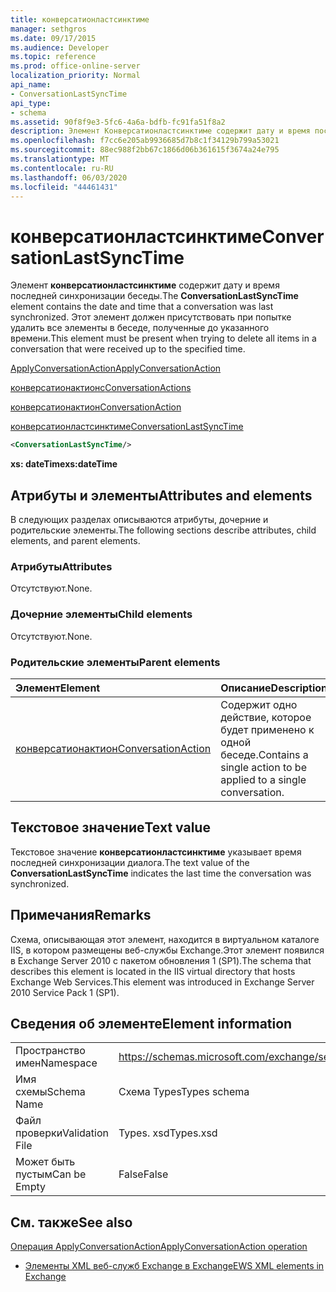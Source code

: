 ```yaml
---
title: конверсатионластсинктиме
manager: sethgros
ms.date: 09/17/2015
ms.audience: Developer
ms.topic: reference
ms.prod: office-online-server
localization_priority: Normal
api_name:
- ConversationLastSyncTime
api_type:
- schema
ms.assetid: 90f8f9e3-5fc6-4a6a-bdfb-fc91fa51f8a2
description: Элемент Конверсатионластсинктиме содержит дату и время последней синхронизации беседы. Этот элемент должен присутствовать при попытке удалить все элементы в беседе, полученные до указанного времени.
ms.openlocfilehash: f7cc6e205ab9936685d7b8c1f34129b799a53021
ms.sourcegitcommit: 88ec988f2bb67c1866d06b361615f3674a24e795
ms.translationtype: MT
ms.contentlocale: ru-RU
ms.lasthandoff: 06/03/2020
ms.locfileid: "44461431"
---
```

# <a name="conversationlastsynctime"></a><span data-ttu-id="5d068-104">конверсатионластсинктиме</span><span class="sxs-lookup"><span data-stu-id="5d068-104">ConversationLastSyncTime</span></span>

<span data-ttu-id="5d068-105">Элемент **конверсатионластсинктиме** содержит дату и время последней синхронизации беседы.</span><span class="sxs-lookup"><span data-stu-id="5d068-105">The **ConversationLastSyncTime** element contains the date and time that a conversation was last synchronized.</span></span> <span data-ttu-id="5d068-106">Этот элемент должен присутствовать при попытке удалить все элементы в беседе, полученные до указанного времени.</span><span class="sxs-lookup"><span data-stu-id="5d068-106">This element must be present when trying to delete all items in a conversation that were received up to the specified time.</span></span> 
  
[<span data-ttu-id="5d068-107">ApplyConversationAction</span><span class="sxs-lookup"><span data-stu-id="5d068-107">ApplyConversationAction</span></span>](applyconversationaction.md)
  
[<span data-ttu-id="5d068-108">конверсатионактионс</span><span class="sxs-lookup"><span data-stu-id="5d068-108">ConversationActions</span></span>](conversationactions.md)
  
[<span data-ttu-id="5d068-109">конверсатионактион</span><span class="sxs-lookup"><span data-stu-id="5d068-109">ConversationAction</span></span>](conversationaction.md)
  
[<span data-ttu-id="5d068-110">конверсатионластсинктиме</span><span class="sxs-lookup"><span data-stu-id="5d068-110">ConversationLastSyncTime</span></span>](conversationlastsynctime.md)
  
```XML
<ConversationLastSyncTime/>
```

 <span data-ttu-id="5d068-111">**xs: dateTime**</span><span class="sxs-lookup"><span data-stu-id="5d068-111">**xs:dateTime**</span></span>
## <a name="attributes-and-elements"></a><span data-ttu-id="5d068-112">Атрибуты и элементы</span><span class="sxs-lookup"><span data-stu-id="5d068-112">Attributes and elements</span></span>

<span data-ttu-id="5d068-113">В следующих разделах описываются атрибуты, дочерние и родительские элементы.</span><span class="sxs-lookup"><span data-stu-id="5d068-113">The following sections describe attributes, child elements, and parent elements.</span></span>
  
### <a name="attributes"></a><span data-ttu-id="5d068-114">Атрибуты</span><span class="sxs-lookup"><span data-stu-id="5d068-114">Attributes</span></span>

<span data-ttu-id="5d068-115">Отсутствуют.</span><span class="sxs-lookup"><span data-stu-id="5d068-115">None.</span></span>
  
### <a name="child-elements"></a><span data-ttu-id="5d068-116">Дочерние элементы</span><span class="sxs-lookup"><span data-stu-id="5d068-116">Child elements</span></span>

<span data-ttu-id="5d068-117">Отсутствуют.</span><span class="sxs-lookup"><span data-stu-id="5d068-117">None.</span></span>
  
### <a name="parent-elements"></a><span data-ttu-id="5d068-118">Родительские элементы</span><span class="sxs-lookup"><span data-stu-id="5d068-118">Parent elements</span></span>

|<span data-ttu-id="5d068-119">**Элемент**</span><span class="sxs-lookup"><span data-stu-id="5d068-119">**Element**</span></span>|<span data-ttu-id="5d068-120">**Описание**</span><span class="sxs-lookup"><span data-stu-id="5d068-120">**Description**</span></span>|
|:-----|:-----|
|[<span data-ttu-id="5d068-121">конверсатионактион</span><span class="sxs-lookup"><span data-stu-id="5d068-121">ConversationAction</span></span>](conversationaction.md) <br/> |<span data-ttu-id="5d068-122">Содержит одно действие, которое будет применено к одной беседе.</span><span class="sxs-lookup"><span data-stu-id="5d068-122">Contains a single action to be applied to a single conversation.</span></span>  <br/> |
   
## <a name="text-value"></a><span data-ttu-id="5d068-123">Текстовое значение</span><span class="sxs-lookup"><span data-stu-id="5d068-123">Text value</span></span>

<span data-ttu-id="5d068-124">Текстовое значение **конверсатионластсинктиме** указывает время последней синхронизации диалога.</span><span class="sxs-lookup"><span data-stu-id="5d068-124">The text value of the **ConversationLastSyncTime** indicates the last time the conversation was synchronized.</span></span> 
  
## <a name="remarks"></a><span data-ttu-id="5d068-125">Примечания</span><span class="sxs-lookup"><span data-stu-id="5d068-125">Remarks</span></span>

<span data-ttu-id="5d068-126">Схема, описывающая этот элемент, находится в виртуальном каталоге IIS, в котором размещены веб-службы Exchange.Этот элемент появился в Exchange Server 2010 с пакетом обновления 1 (SP1).</span><span class="sxs-lookup"><span data-stu-id="5d068-126">The schema that describes this element is located in the IIS virtual directory that hosts Exchange Web Services.This element was introduced in Exchange Server 2010 Service Pack 1 (SP1).</span></span>
  
## <a name="element-information"></a><span data-ttu-id="5d068-127">Сведения об элементе</span><span class="sxs-lookup"><span data-stu-id="5d068-127">Element information</span></span>

|||
|:-----|:-----|
|<span data-ttu-id="5d068-128">Пространство имен</span><span class="sxs-lookup"><span data-stu-id="5d068-128">Namespace</span></span>  <br/> |https://schemas.microsoft.com/exchange/services/2006/types  <br/> |
|<span data-ttu-id="5d068-129">Имя схемы</span><span class="sxs-lookup"><span data-stu-id="5d068-129">Schema Name</span></span>  <br/> |<span data-ttu-id="5d068-130">Схема Types</span><span class="sxs-lookup"><span data-stu-id="5d068-130">Types schema</span></span>  <br/> |
|<span data-ttu-id="5d068-131">Файл проверки</span><span class="sxs-lookup"><span data-stu-id="5d068-131">Validation File</span></span>  <br/> |<span data-ttu-id="5d068-132">Types. xsd</span><span class="sxs-lookup"><span data-stu-id="5d068-132">Types.xsd</span></span>  <br/> |
|<span data-ttu-id="5d068-133">Может быть пустым</span><span class="sxs-lookup"><span data-stu-id="5d068-133">Can be Empty</span></span>  <br/> |<span data-ttu-id="5d068-134">False</span><span class="sxs-lookup"><span data-stu-id="5d068-134">False</span></span>  <br/> |
   
## <a name="see-also"></a><span data-ttu-id="5d068-135">См. также</span><span class="sxs-lookup"><span data-stu-id="5d068-135">See also</span></span>



[<span data-ttu-id="5d068-136">Операция ApplyConversationAction</span><span class="sxs-lookup"><span data-stu-id="5d068-136">ApplyConversationAction operation</span></span>](applyconversationaction-operation.md)


- [<span data-ttu-id="5d068-137">Элементы XML веб-служб Exchange в Exchange</span><span class="sxs-lookup"><span data-stu-id="5d068-137">EWS XML elements in Exchange</span></span>](ews-xml-elements-in-exchange.md)

